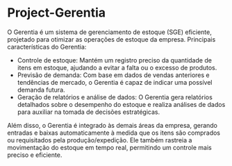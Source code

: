 # Project-Gerentia

O Gerentia é um sistema de gerenciamento de estoque (SGE) eficiente, projetado para otimizar as operações de estoque da empresa. Principais características do Gerentia:

- Controle de estoque: Mantém um registro preciso da quantidade de itens em estoque, ajudando a evitar a falta ou o excesso de produtos.
- Previsão de demanda: Com base em dados de vendas anteriores e tendências de mercado, o Gerentia é capaz de indicar uma possível demanda futura.
- Geração de relatórios e análise de dados: O Gerentia gera relatórios detalhados sobre o desempenho do estoque e realiza análises de dados para auxiliar na tomada de decisões estratégicas.

Além disso, o Gerentia é integrado às demais áreas da empresa, gerando entradas e baixas automaticamente à medida que os itens são comprados ou requisitados pela produção/expedição. Ele também rastreia a movimentação do estoque em tempo real, permitindo um controle mais preciso e eficiente.
